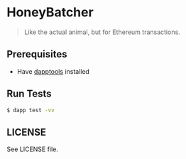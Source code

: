 # HoneyBatcher

> Like the actual animal, but for Ethereum transactions.

## Prerequisites

- Have [dapptools](https://github.com/dapphub/dapptools#installation) installed

## Run Tests

```bash
$ dapp test -vv
```

## LICENSE

See LICENSE file.

